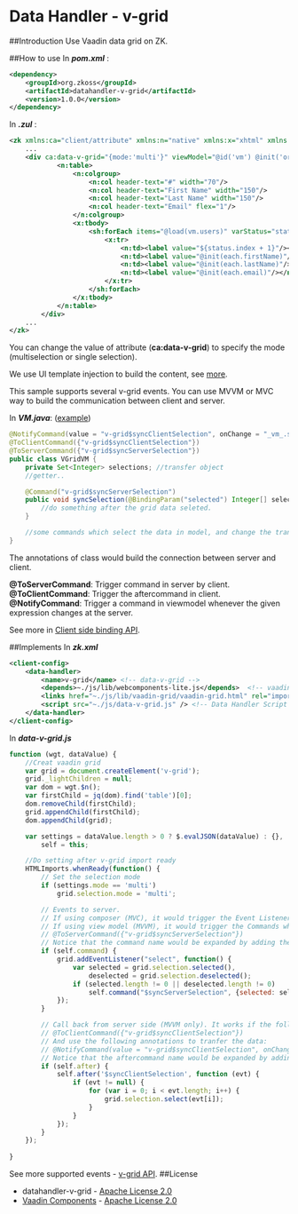 # Data Handler - v-grid

##Introduction
Use Vaadin data grid on ZK.

##How to use
In ***pom.xml*** :
```xml
<dependency>
    <groupId>org.zkoss</groupId>
    <artifactId>datahandler-v-grid</artifactId>
    <version>1.0.0</version>
</dependency>
```

In ***.zul*** :
```xml
<zk xmlns:ca="client/attribute" xmlns:n="native" xmlns:x="xhtml" xmlns:sh="shadow">
    ...
    <div ca:data-v-grid="{mode:'multi'}" viewModel="@id('vm') @init('org.zkoss.VM')">
            <n:table>
                <n:colgroup>
                    <n:col header-text="#" width="70"/>
                    <n:col header-text="First Name" width="150"/>
                    <n:col header-text="Last Name" width="150"/>
                    <n:col header-text="Email" flex="1"/>
                </n:colgroup>
                <x:tbody>
                    <sh:forEach items="@load(vm.users)" varStatus="status">
                        <x:tr>
                            <n:td><label value="${status.index + 1}"/></n:td>
                            <n:td><label value="@init(each.firstName)"/></n:td>
                            <n:td><label value="@init(each.lastName)"/></n:td>
                            <n:td><label value="@init(each.email)"/></n:td>
                        </x:tr>
                    </sh:forEach>
                </x:tbody>
            </n:table>
        </div>
    ...
</zk>
```
You can change the value of attribute (**ca:data-v-grid**) to specify the mode (multiselection or single selection).

We use UI template injection to build the content, see [more](http://books.zkoss.org/wiki/Small_Talks/2015/February/ZK8_Series:_UI_Template_Injection).

This sample supports several v-grid events. You can use MVVM or MVC way to build the communication between client and server.

In ***VM.java***: ([example](https://github.com/DevChu/zk8-datahandler-demo/blob/master/src/main/java/org/zkoss/zkdatahandlerdemo/VGridVM.java))

```java
@NotifyCommand(value = "v-grid$syncClientSelection", onChange = "_vm_.selections")
@ToClientCommand({"v-grid$syncClientSelection"})
@ToServerCommand({"v-grid$syncServerSelection"})
public class VGridVM {
    private Set<Integer> selections; //transfer object
    //getter..

    @Command("v-grid$syncServerSelection")
    public void syncSelection(@BindingParam("selected") Integer[] selected, @BindingParam("deselected") Integer[] deselected) {
        //do something after the grid data seleted.
    }

    //some commands which select the data in model, and change the transfer object to synchronize selections in client.
}
```
The annotations of class would build the connection between server and client.

**@ToServerCommand**: Trigger command in server by client.  
**@ToClientCommand**: Trigger the aftercommand in client.  
**@NotifyCommand**: Trigger a command in viewmodel whenever the given expression changes at the server.

See more in [Client side binding API](http://books.zkoss.org/zk-mvvm-book/8.0/data_binding/client_binding_api.html).

##Implements
In ***zk.xml***
```xml
<client-config>
	<data-handler>
		<name>v-grid</name> <!-- data-v-grid -->
		<depends>~./js/lib/webcomponents-lite.js</depends>  <!-- vaadin webcomponent Library -->
        <links href="~./js/lib/vaadin-grid/vaadin-grid.html" rel="import" /> <!-- vaadin grid Library -->
        <script src="~./js/data-v-grid.js" /> <!-- Data Handler Script -->
	</data-handler>
</client-config>
```
In ***data-v-grid.js***

```javascript
function (wgt, dataValue) {
	//Creat vaadin grid
	var grid = document.createElement('v-grid');
	grid._lightChildren = null;
	var dom = wgt.$n();
	var firstChild = jq(dom).find('table')[0];
	dom.removeChild(firstChild);
	grid.appendChild(firstChild);
	dom.appendChild(grid);

	var settings = dataValue.length > 0 ? $.evalJSON(dataValue) : {},
		self = this;

	//Do setting after v-grid import ready
	HTMLImports.whenReady(function() {
		// Set the selection mode
		if (settings.mode == 'multi')
			grid.selection.mode = 'multi';

		// Events to server.
		// If using composer (MVC), it would trigger the Event Listeners.
		// If using view model (MVVM), it would trigger the Commands which have been indicated by the following annotation:
		// @ToServerCommand({"v-grid$syncServerSelection"})
		// Notice that the command name would be expanded by adding the prefix "v-grid" automatically.
		if (self.command) {
			grid.addEventListener("select", function() {
				var selected = grid.selection.selected(),
					deselected = grid.selection.deselected();
				if (selected.length != 0 || deselected.length != 0)
	    			self.command("$syncServerSelection", {selected: selected, deselected: deselected});
	        });
		}

		// Call back from server side (MVVM only). It works if the following annotations have been set:
		// @ToClientCommand({"v-grid$syncClientSelection"})
		// And use the following annotations to tranfer the data:
		// @NotifyCommand(value = "v-grid$syncClientSelection", onChange = "_vm_.selections")
		// Notice that the aftercommand name would be expanded by adding the prefix "v-grid" automatically.
		if (self.after) {
			self.after('$syncClientSelection', function (evt) {
				if (evt != null) {
					for (var i = 0; i < evt.length; i++) {
						grid.selection.select(evt[i]);
					}
				}
			});
	    }
	});
	
}
```
See more supported events - [v-grid API](http://vaadin.github.io/components-apidoc/#v-grid).
##License
* datahandler-v-grid - [Apache License 2.0](http://www.apache.org/licenses/LICENSE-2.0)
* [Vaadin Components](https://github.com/vaadin/components) - [Apache License 2.0](http://www.apache.org/licenses/LICENSE-2.0)